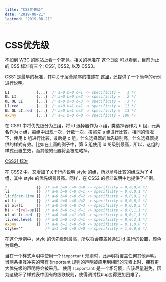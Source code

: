 ```yaml
---
title: "CSS优先级"
date: "2019-08-21"
lastmod: "2019-08-21"
---
```


# CSS优先级

不如到 W3C 的网站上看一个究竟。相关的标准在 [这个页面](http://www.w3.org/TR/CSS/ "W3C 的 CSS 标准") 可以看到，目前为止的 CSS 标准有三个: CSS1, CSS2, 以及 CSS3。

CSS1 是最早的标准，其中关于层叠顺序的描述在 [这里](http://www.w3.org/TR/REC-CSS1/#cascading-order)，还提供了一个简单的示例进行说明。

```css
LI            {...}  /* a=0 b=0 c=1 -> specificity =   1 */
UL LI         {...}  /* a=0 b=0 c=2 -> specificity =   2 */
UL OL LI      {...}  /* a=0 b=0 c=3 -> specificity =   3 */
LI.red        {...}  /* a=0 b=1 c=1 -> specificity =  11 */
UL OL LI.red  {...}  /* a=0 b=1 c=3 -> specificity =  13 */ 
#x34y         {...}  /* a=1 b=0 c=0 -> specificity = 100 */ 
```

在 CSS1 中将优先级分为三组，将 id 选择器作为 a 组，类选择器作为 b 组，元素名作为 c 组，每组中出现一次，计数一次，按照先 a 组进行比较，相同的情况下，使用 b 组进行比较，最后是 c 组。什么选择器的优先级别高，什么选择器提供的样式有效。比如在上面的例子中，第 5 组使用 id 的级别最高，所以，这组的样式设置生效，而其他的设置将会被忽略掉。

[CSS21 标准](http://www.w3.org/TR/CSS21/cascade.html#specificity)

在 CSS2 中，又增加了关于行内说明 style 的组，所以参与比较的组成为了 4 组，其中 style 的优先级别最高。同样，在 CSS2 的标准说明中也提供了样例。

```css
*             {}  /* a=0 b=0 c=0 d=0 -> specificity = 0,0,0,0 */
li            {}  /* a=0 b=0 c=0 d=1 -> specificity = 0,0,0,1 */
li:first-line {}  /* a=0 b=0 c=0 d=2 -> specificity = 0,0,0,2 */
ul li         {}  /* a=0 b=0 c=0 d=2 -> specificity = 0,0,0,2 */
ul ol+li      {}  /* a=0 b=0 c=0 d=3 -> specificity = 0,0,0,3 */
h1 + *[rel=up]{}  /* a=0 b=0 c=1 d=1 -> specificity = 0,0,1,1 */
ul ol li.red  {}  /* a=0 b=0 c=1 d=3 -> specificity = 0,0,1,3 */
li.red.level  {}  /* a=0 b=0 c=2 d=1 -> specificity = 0,0,2,1 */
#x34y         {}  /* a=0 b=1 c=0 d=0 -> specificity = 0,1,0,0 */
style=""          /* a=1 b=0 c=0 d=0 -> specificity = 1,0,0,0 */
```

在这个示例中，style 的优先级别最高，所以将会覆盖掉通过 id 进行的设置，颜色为绿色。


当在一个样式声明中使用一个`!important` 规则时，此声明将覆盖任何其他声明。当两条相互冲突的带有 !important 规则的声明被应用到相同的元素上时，拥有更大优先级的声明将会被采用。
使用 `!important` 是一个坏习惯，应该尽量避免，因为这破坏了样式表中固有的级联规则，使得调试找bug变得更加困难了。
